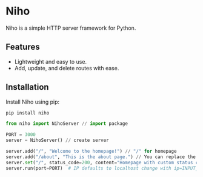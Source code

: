 # Niho

Niho is a simple HTTP server framework for Python.

## Features
- Lightweight and easy to use.
- Add, update, and delete routes with ease.

## Installation
Install Niho using pip:
```bash
pip install niho
```

```python
from niho import NihoServer // import package

PORT = 3000
server = NihoServer() // create server

server.add("/", "Welcome to the homepage!") // "/" for homepage
server.add("/about", "This is the about page.") // You can replace the second variable with the file location.
server.set("/", status_code=200, content="Homepage with custom status code")
server.run(port=PORT)  # IP defaults to localhost change with ip=INPUT_IP if you want
```